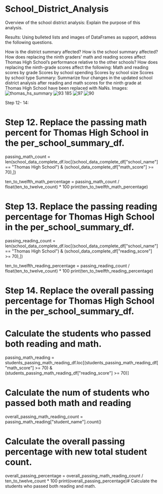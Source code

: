 # School_District_Analysis
Overview of the school district analysis: Explain the purpose of this analysis.

Results: Using bulleted lists and images of DataFrames as support, address the following questions.

How is the district summary affected?
How is the school summary affected?
How does replacing the ninth graders’ math and reading scores affect Thomas High School’s performance relative to the other schools?
How does replacing the ninth-grade scores affect the following:
Math and reading scores by grade
Scores by school spending
Scores by school size
Scores by school type
Summary: Summarize four changes in the updated school district analysis after reading and math scores for the ninth grade at Thomas High School have been replaced with NaNs.
Images:
![thomas_hs_summary](https://user-images.githubusercontent.com/90741799/137820255-c4bc07c7-3980-4133-be55-428a56a6d35c.png)
![93 185](https://user-images.githubusercontent.com/90741799/137820698-1ed12295-a220-4e28-b2a7-2a54c0388f28.png)
![97](https://user-images.githubusercontent.com/90741799/137820800-a31ac897-cd14-4fd9-9db5-c33e113a2da9.png)
![90](https://user-images.githubusercontent.com/90741799/137820874-7ab0fc3c-9b6c-45c1-99ab-bf0b25c50c06.png)


Step 12- 14:
# Step 12. Replace the passing math percent for Thomas High School in the per_school_summary_df.
passing_math_count = len(school_data_complete_df.loc[(school_data_complete_df["school_name"] == "Thomas High School") & (school_data_complete_df["math_score"] >= 70),])

ten_to_twelfth_math_percentage =  passing_math_count / float(ten_to_twelve_count) * 100
print(ten_to_twelfth_math_percentage)


# Step 13. Replace the passing reading percentage for Thomas High School in the per_school_summary_df.
passing_reading_count = len(school_data_complete_df.loc[(school_data_complete_df["school_name"] == "Thomas High School") & (school_data_complete_df["reading_score"] >= 70),])

ten_to_twelfth_reading_percentage =  passing_reading_count / float(ten_to_twelve_count) * 100
print(ten_to_twelfth_reading_percentage)
# Step 14. Replace the overall passing percentage for Thomas High School in the per_school_summary_df.
# Calculate the students who passed both reading and math.
passing_math_reading = students_passing_math_reading_df.loc[(students_passing_math_reading_df["math_score"] >= 70)
                                               & (students_passing_math_reading_df["reading_score"] >= 70)]
# Calculate the num of students who passed both math and reading
overall_passing_math_reading_count = passing_math_reading["student_name"].count()



# Calculate the overall passing percentage with new total student count.
overall_passing_percentage = overall_passing_math_reading_count / ten_to_twelve_count * 100
print(overall_passing_percentage)# Calculate the students who passed both reading and math.

